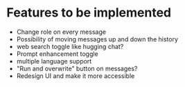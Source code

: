# Features to be implemented

- Change role on every message
- Possibility of moving messages up and down the history
- web search toggle like hugging chat?
- Prompt enhancement toggle
- multiple language support
- "Run and overwrite" button on messages?
- Redesign UI and make it more accessible